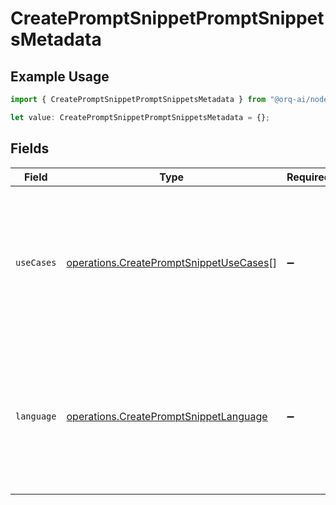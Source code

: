 # CreatePromptSnippetPromptSnippetsMetadata

## Example Usage

```typescript
import { CreatePromptSnippetPromptSnippetsMetadata } from "@orq-ai/node/models/operations";

let value: CreatePromptSnippetPromptSnippetsMetadata = {};
```

## Fields

| Field                                                                                                                     | Type                                                                                                                      | Required                                                                                                                  | Description                                                                                                               |
| ------------------------------------------------------------------------------------------------------------------------- | ------------------------------------------------------------------------------------------------------------------------- | ------------------------------------------------------------------------------------------------------------------------- | ------------------------------------------------------------------------------------------------------------------------- |
| `useCases`                                                                                                                | [operations.CreatePromptSnippetUseCases](../../models/operations/createpromptsnippetusecases.md)[]                        | :heavy_minus_sign:                                                                                                        | A list of use cases that the prompt is meant to be used for. Use this field to categorize the prompt for your own purpose |
| `language`                                                                                                                | [operations.CreatePromptSnippetLanguage](../../models/operations/createpromptsnippetlanguage.md)                          | :heavy_minus_sign:                                                                                                        | The language that the prompt is written in. Use this field to categorize the prompt for your own purpose                  |